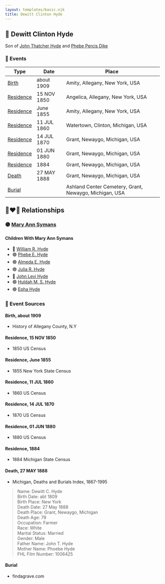 ```yaml
---
layout: templates/basic.njk
title: Dewitt Clinton Hyde
---
```

## 🔵 Dewitt Clinton Hyde

Son of [John Thatcher Hyde](/people/3/3310224) and [Phebe Percis Dike](/people/4/41577072)

### 📆 Events

Type | Date | Place
------ | ------ | ------
[Birth](#event-0) | about 1909 | Amity, Allegany, New York, USA
[Residence](#event-1) | 15 NOV 1850 | Angelica, Allegany, New York, USA
[Residence](#event-2) | June 1855 | Amity, Allegany, New York, USA
[Residence](#event-3) | 11 JUL 1860 | Watertown, Clinton, Michigan, USA
[Residence](#event-4) | 14 JUL 1870 | Grant, Newaygo, Michigan, USA
[Residence](#event-5) | 01 JUN 1880 | Grant, Newaygo, Michigan, USA
[Residence](#event-6) | 1884 | Grant, Newaygo, Michigan, USA
[Death](#event-7) | 27 MAY 1888 | Grant, Newaygo, Michigan, USA
[Burial](#event-8) |  | Ashland Center Cemetery, Grant, Newaygo, Michigan, USA

## 👩‍❤️‍👨 Relationships

### 🟣 [Mary Ann Symans](/people/4/4704808)

#### Children With Mary Ann Symans
* 🔵 [William R. Hyde](/people/7/74402654)
* 🟣 [Phebe E. Hyde](/people/9/98714124)
* 🟣 [Almeda E. Hyde](/people/2/2442152)
* 🟣 [Julia R. Hyde](/people/7/76503971)
* 🔵 [John Levi Hyde](/people/2/23020300)
* 🟣 [Huldah M. S. Hyde](/people/5/54800009)
* 🟣 [Epha Hyde](/people/1/12430664)
### 📰 Event Sources

#### <a id="event-0"></a> Birth, about 1909
* History of Allegany County, N.Y

#### <a id="event-1"></a> Residence, 15 NOV 1850
* 1850 US Census

#### <a id="event-2"></a> Residence, June 1855
* 1855 New York State Census

#### <a id="event-3"></a> Residence, 11 JUL 1860
* 1860 US Census

#### <a id="event-4"></a> Residence, 14 JUL 1870
* 1870 US Census

#### <a id="event-5"></a> Residence, 01 JUN 1880
* 1880 US Census

#### <a id="event-6"></a> Residence, 1884
* 1884 Michigan State Census

#### <a id="event-7"></a> Death, 27 MAY 1888
* Michigan, Deaths and Burials Index, 1867-1995
>   
  > Name: Dewitt C. Hyde  
  > Birth Date: abt 1809  
  > Birth Place: New York  
  > Death Date: 27 May 1888  
  > Death Place: Grant, Newaygo, Michigan  
  > Death Age: 79  
  > Occupation: Farmer  
  > Race: White  
  > Marital Status: Married  
  > Gender: Male  
  > Father Name: John T. Hyde  
  > Mother Name: Phoebe Hyde  
  > FHL Film Number: 1006425

#### <a id="event-8"></a> Burial
* findagrave.com